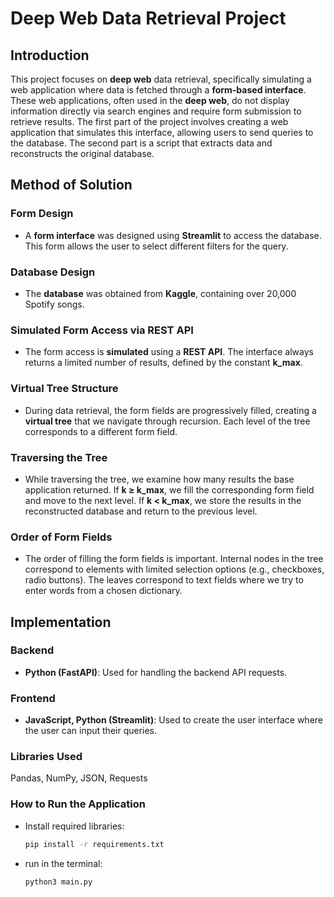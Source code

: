 # Deep Web Data Retrieval Project

## Introduction
This project focuses on **deep web** data retrieval, specifically simulating a web application where data is fetched through a **form-based interface**. These web applications, often used in the **deep web**, do not display information directly via search engines and require form submission to retrieve results. The first part of the project involves creating a web application that simulates this interface, allowing users to send queries to the database. The second part is a script that extracts data and reconstructs the original database.

## Method of Solution

### Form Design
- A **form interface** was designed using **Streamlit** to access the database. This form allows the user to select different filters for the query.

### Database Design
- The **database** was obtained from **Kaggle**, containing over 20,000 Spotify songs.

### Simulated Form Access via REST API
- The form access is **simulated** using a **REST API**. The interface always returns a limited number of results, defined by the constant **k_max**.

### Virtual Tree Structure
- During data retrieval, the form fields are progressively filled, creating a **virtual tree** that we navigate through recursion. Each level of the tree corresponds to a different form field.

### Traversing the Tree
- While traversing the tree, we examine how many results the base application returned. If **k ≥ k_max**, we fill the corresponding form field and move to the next level. If **k < k_max**, we store the results in the reconstructed database and return to the previous level.

### Order of Form Fields
- The order of filling the form fields is important. Internal nodes in the tree correspond to elements with limited selection options (e.g., checkboxes, radio buttons). The leaves correspond to text fields where we try to enter words from a chosen dictionary.

## Implementation

### Backend
- **Python (FastAPI)**: Used for handling the backend API requests.

### Frontend
- **JavaScript, Python (Streamlit)**: Used to create the user interface where the user can input their queries.

### Libraries Used
Pandas, NumPy, JSON, Requests

### How to Run the Application
- Install required libraries:
  ```bash
  pip install -r requirements.txt
- run in the terminal:
  ```bash
  python3 main.py  
